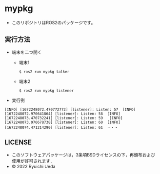 # mypkg
 * このリポジトリはROS2のパッケージです。
 
 ## 実行方法
 * 端末を二つ開く
   * 端末1
   
      `` $ ros2 run mypkg talker ``
     
   * 端末2
   
      `` $ ros2 run mypkg listener ``
     
 * 実行例
 
 `` [INFO] [1672248072.470772772] [listener]: Listen: 57 
    [INFO] [1672248072.970641864] [listener]: Listen: 58 
    [INFO] [1672248073.470732241] [listener]: Listen: 59  
    [INFO] [1672248073.970678738] [listener]: Listen: 60 
    [INFO] [1672248074.471214290] [listener]: Listen: 61 
    ・・・ ``
 
 ## LICENSE

 * このソフトウェアパッケージは，3条項BSDライセンスの下，再頒布および使用が許可されます．
 * © 2022 Ryuichi Ueda
